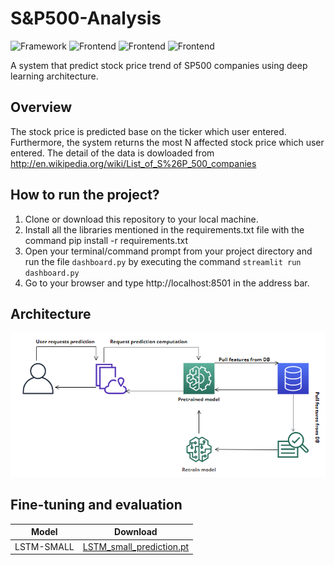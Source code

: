 # S&P500-Analysis
![Framework](https://img.shields.io/badge/PyTorch-EE4C2C?style=for-the-badge&logo=pytorch&logoColor=white)
![Frontend](	https://img.shields.io/badge/MySQL-005C84?style=for-the-badge&logo=mysql&logoColor=white)
![Frontend](https://img.shields.io/badge/fastapi-109989?style=for-the-badge&logo=FASTAPI&logoColor=white)
![Frontend](https://img.shields.io/badge/Streamlit-FF4B4B?style=for-the-badge&logo=Streamlit&logoColor=white)

A system that predict stock price trend of SP500 companies using deep learning architecture.

## Overview
The stock price is predicted base on the ticker which user entered. Furthermore, the system returns the most N affected stock price which user entered. The detail of the data is dowloaded from http://en.wikipedia.org/wiki/List_of_S%26P_500_companies

## How to run the project?
1) Clone or download this repository to your local machine.
2) Install all the libraries mentioned in the requirements.txt file with the command pip install -r requirements.txt
3) Open your terminal/command prompt from your project directory and run the file `dashboard.py` by executing the command `streamlit run dashboard.py`
4) Go to your browser and type http://localhost:8501 in the address bar.

## Architecture
![image](https://github.com/HungVoCs47/SP500-Analysis/blob/main/image/Screenshot%202023-02-03%20154744.png)



## Fine-tuning and evaluation
|   Model  | Download |
| -------- | -------- |
| LSTM-SMALL    | [LSTM_small_prediction.pt](https://github.com/HungVoCs47/SP500-Analysis/blob/main/pretrain/LSTM_1400.pt) |
